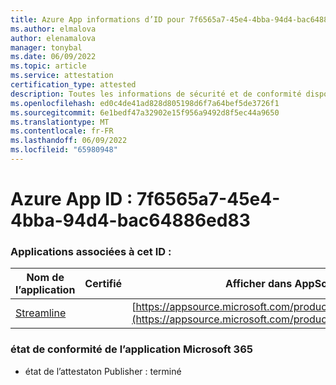 ```yaml
---
title: Azure App informations d’ID pour 7f6565a7-45e4-4bba-94d4-bac64886ed83
ms.author: elmalova
author: elenamalova
manager: tonybal
ms.date: 06/09/2022
ms.topic: article
ms.service: attestation
certification_type: attested
description: Toutes les informations de sécurité et de conformité disponibles pour 7f6565a7-45e4-4bba-94d4-bac64886ed83.
ms.openlocfilehash: ed0c4de41ad828d805198d6f7a64bef5de3726f1
ms.sourcegitcommit: 6e1bedf47a32902e15f956a9492d8f5ec44a9650
ms.translationtype: MT
ms.contentlocale: fr-FR
ms.lasthandoff: 06/09/2022
ms.locfileid: "65980948"
---
```

# <a name="azure-app-id-7f6565a7-45e4-4bba-94d4-bac64886ed83"></a>Azure App ID : 7f6565a7-45e4-4bba-94d4-bac64886ed83


### <a name="apps-associated-with-this-id"></a>Applications associées à cet ID :
| **Nom de l’application** | **Certifié** | **Afficher dans AppSource** |
|--------------|---------------|-----------------------|
| [Streamline](../forward/WA200004100.md) |  | [https://appsource.microsoft.com/product/office/WA200004100](https://appsource.microsoft.com/product/office/WA200004100) |

### <a name="microsoft-365-app-compliance-status"></a>état de conformité de l’application Microsoft 365
- état de l’attestaton Publisher : terminé
